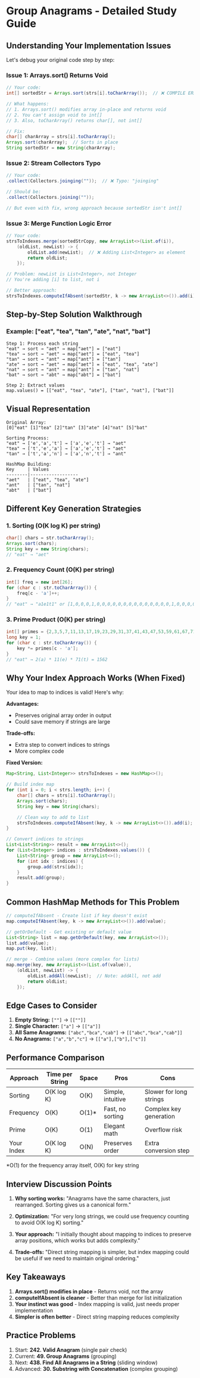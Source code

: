 # Group Anagrams - Detailed Study Guide

## Understanding Your Implementation Issues

Let's debug your original code step by step:

### Issue 1: Arrays.sort() Returns Void
```java
// Your code:
int[] sortedStr = Arrays.sort(strs[i].toCharArray());  // ❌ COMPILE ERROR

// What happens:
// 1. Arrays.sort() modifies array in-place and returns void
// 2. You can't assign void to int[]
// 3. Also, toCharArray() returns char[], not int[]

// Fix:
char[] charArray = strs[i].toCharArray();
Arrays.sort(charArray);  // Sorts in place
String sortedStr = new String(charArray);
```

### Issue 2: Stream Collectors Typo
```java
// Your code:
.collect(Collectors.joinging(""));  // ❌ Typo: "joinging"

// Should be:
.collect(Collectors.joining(""));

// But even with fix, wrong approach because sortedStr isn't int[]
```

### Issue 3: Merge Function Logic Error
```java
// Your code:
strsToIndexes.merge(sortedStrCopy, new ArrayList<>(List.of(i)),
    (oldList, newList) -> {
        oldList.add(newList);  // ❌ Adding List<Integer> as element
        return oldList;
    });

// Problem: newList is List<Integer>, not Integer
// You're adding [i] to list, not i

// Better approach:
strsToIndexes.computeIfAbsent(sortedStr, k -> new ArrayList<>()).add(i);
```

## Step-by-Step Solution Walkthrough

### Example: ["eat", "tea", "tan", "ate", "nat", "bat"]

```
Step 1: Process each string
"eat" → sort → "aet" → map["aet"] = ["eat"]
"tea" → sort → "aet" → map["aet"] = ["eat", "tea"]
"tan" → sort → "ant" → map["ant"] = ["tan"]
"ate" → sort → "aet" → map["aet"] = ["eat", "tea", "ate"]
"nat" → sort → "ant" → map["ant"] = ["tan", "nat"]
"bat" → sort → "abt" → map["abt"] = ["bat"]

Step 2: Extract values
map.values() = [["eat", "tea", "ate"], ["tan", "nat"], ["bat"]]
```

## Visual Representation

```
Original Array:
[0]"eat" [1]"tea" [2]"tan" [3]"ate" [4]"nat" [5]"bat"

Sorting Process:
"eat" → ['e','a','t'] → ['a','e','t'] → "aet"
"tea" → ['t','e','a'] → ['a','e','t'] → "aet"
"tan" → ['t','a','n'] → ['a','n','t'] → "ant"

HashMap Building:
Key     | Values
--------|------------------
"aet"   | ["eat", "tea", "ate"]
"ant"   | ["tan", "nat"]
"abt"   | ["bat"]
```

## Different Key Generation Strategies

### 1. Sorting (O(K log K) per string)
```java
char[] chars = str.toCharArray();
Arrays.sort(chars);
String key = new String(chars);
// "eat" → "aet"
```

### 2. Frequency Count (O(K) per string)
```java
int[] freq = new int[26];
for (char c : str.toCharArray()) {
    freq[c - 'a']++;
}
// "eat" → "a1e1t1" or [1,0,0,0,1,0,0,0,0,0,0,0,0,0,0,0,0,0,0,1,0,0,0,0,0,0]
```

### 3. Prime Product (O(K) per string)
```java
int[] primes = {2,3,5,7,11,13,17,19,23,29,31,37,41,43,47,53,59,61,67,71,73,79,83,89,97,101};
long key = 1;
for (char c : str.toCharArray()) {
    key *= primes[c - 'a'];
}
// "eat" → 2(a) * 11(e) * 71(t) = 1562
```

## Why Your Index Approach Works (When Fixed)

Your idea to map to indices is valid! Here's why:

**Advantages:**
- Preserves original array order in output
- Could save memory if strings are large

**Trade-offs:**
- Extra step to convert indices to strings
- More complex code

**Fixed Version:**
```java
Map<String, List<Integer>> strsToIndexes = new HashMap<>();

// Build index map
for (int i = 0; i < strs.length; i++) {
    char[] chars = strs[i].toCharArray();
    Arrays.sort(chars);
    String key = new String(chars);

    // Clean way to add to list
    strsToIndexes.computeIfAbsent(key, k -> new ArrayList<>()).add(i);
}

// Convert indices to strings
List<List<String>> result = new ArrayList<>();
for (List<Integer> indices : strsToIndexes.values()) {
    List<String> group = new ArrayList<>();
    for (int idx : indices) {
        group.add(strs[idx]);
    }
    result.add(group);
}
```

## Common HashMap Methods for This Problem

```java
// computeIfAbsent - Create list if key doesn't exist
map.computeIfAbsent(key, k -> new ArrayList<>()).add(value);

// getOrDefault - Get existing or default value
List<String> list = map.getOrDefault(key, new ArrayList<>());
list.add(value);
map.put(key, list);

// merge - Combine values (more complex for lists)
map.merge(key, new ArrayList<>(List.of(value)),
    (oldList, newList) -> {
        oldList.addAll(newList);  // Note: addAll, not add
        return oldList;
    });
```

## Edge Cases to Consider

1. **Empty String:** `[""]` → `[[""]]`
2. **Single Character:** `["a"]` → `[["a"]]`
3. **All Same Anagrams:** `["abc","bca","cab"]` → `[["abc","bca","cab"]]`
4. **No Anagrams:** `["a","b","c"]` → `[["a"],["b"],["c"]]`

## Performance Comparison

| Approach | Time per String | Space | Pros | Cons |
|----------|----------------|-------|------|------|
| Sorting | O(K log K) | O(K) | Simple, intuitive | Slower for long strings |
| Frequency | O(K) | O(1)* | Fast, no sorting | Complex key generation |
| Prime | O(K) | O(1) | Elegant math | Overflow risk |
| Your Index | O(K log K) | O(N) | Preserves order | Extra conversion step |

*O(1) for the frequency array itself, O(K) for key string

## Interview Discussion Points

1. **Why sorting works:** "Anagrams have the same characters, just rearranged. Sorting gives us a canonical form."

2. **Optimization:** "For very long strings, we could use frequency counting to avoid O(K log K) sorting."

3. **Your approach:** "I initially thought about mapping to indices to preserve array positions, which works but adds complexity."

4. **Trade-offs:** "Direct string mapping is simpler, but index mapping could be useful if we need to maintain original ordering."

## Key Takeaways

1. **Arrays.sort() modifies in place** - Returns void, not the array
2. **computeIfAbsent is cleaner** - Better than merge for list initialization
3. **Your instinct was good** - Index mapping is valid, just needs proper implementation
4. **Simpler is often better** - Direct string mapping reduces complexity

## Practice Problems
1. Start: **242. Valid Anagram** (single pair check)
2. Current: **49. Group Anagrams** (grouping)
3. Next: **438. Find All Anagrams in a String** (sliding window)
4. Advanced: **30. Substring with Concatenation** (complex grouping)